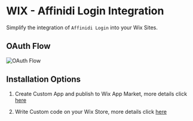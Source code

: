 # WIX - Affinidi Login Integration

Simplify the integration of `Affinidi Login` into your Wix Sites.

## OAuth Flow
![OAuth Flow](../assets/oauth-flow.png)


## Installation Options

1. Create Custom App and publish to Wix App Market, more details click [here](/custom-app/README.md)

2. Write Custom code on your Wix Store, more details click  [here](/direct-integration/README.md)



